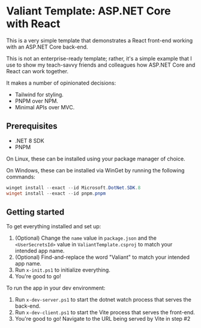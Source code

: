 # Valiant Template: ASP.NET Core with React

This is a very simple template that demonstrates a React front-end working with an ASP.NET Core back-end.

This is not an enterprise-ready template; rather, it's a simple example that I use to show my teach-savvy friends and colleagues how ASP.NET Core and React can work together.

It makes a number of opinionated decisions:
- Tailwind for styling.
- PNPM over NPM.
- Minimal APIs over MVC.

## Prerequisites

* .NET 8 SDK
* PNPM

On Linux, these can be installed using your package manager of choice.

On Windows, these can be installed via WinGet by running the following commands:

```powershell
winget install --exact --id Microsoft.DotNet.SDK.8
winget install --exact --id pnpm.pnpm
```

## Getting started

To get everything installed and set up:
1. (Optional)  Change the `name` value in `package.json` and the `<UserSecretsId>` value in `ValiantTemplate.csproj` to match your intended app name.
2. (Optional) Find-and-replace the word "Valiant" to match your intended app name.
3. Run `x-init.ps1` to initialize everything.
4. You're good to go!

To run the app in your dev environment:
1. Run `x-dev-server.ps1` to start the dotnet watch process that serves the back-end.
2. Run `x-dev-client.ps1` to start the Vite process that serves the front-end.
3. You're good to go! Navigate to the URL being served by Vite in step #2

